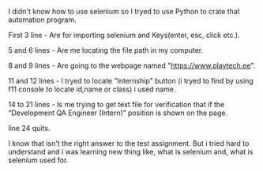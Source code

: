 I didn't know how to use selenium so I tryed to use Python to crate that automation program.

First 3 line - Are for importing selenium and Keys(enter, esc, click etc.).

5 and 6 lines - Are me locating the file path in my computer.

8 and 9 lines - Are going to the webpage named "https://www.playtech.ee".

11 and 12 lines - I tryed to locate "Internship" button (i tryed to find by using f11 console to locate id,name or class) i used name.

14 to 21 lines - Is me trying to get text file for verification that if the “Development QA Engineer (Intern)” position is shown on the page.

line 24 quits.


I know that isn't the right answer to the test assignment. But i tried hard to understand and i was learning new thing like, what is selenium and, what is selenium used for.
